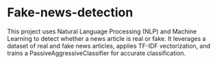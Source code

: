 # Fake-news-detection
This project uses Natural Language Processing (NLP) and Machine Learning to detect whether a news article is real or fake. It leverages a dataset of real and fake news articles, applies TF-IDF vectorization, and trains a PassiveAggressiveClassifier for accurate classification.
